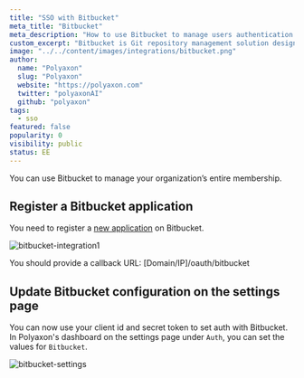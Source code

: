 ```yaml
---
title: "SSO with Bitbucket"
meta_title: "Bitbucket"
meta_description: "How to use Bitbucket to manage users authentication on Polyaxon. You can easily integrate Bitbucket to manage users authentication on Polyaxon."
custom_excerpt: "Bitbucket is Git repository management solution designed for professional teams. It gives you a central place to manage git repositories, collaborate on your source code and guide you through the development flow."
image: "../../content/images/integrations/bitbucket.png"
author:
  name: "Polyaxon"
  slug: "Polyaxon"
  website: "https://polyaxon.com"
  twitter: "polyaxonAI"
  github: "polyaxon"
tags: 
  - sso
featured: false
popularity: 0
visibility: public
status: EE
---
```


You can use Bitbucket to manage your organization’s entire membership.

## Register a Bitbucket application

You need to register a [new application](https://confluence.atlassian.com/bitbucket/oauth-on-bitbucket-cloud-238027431.html) on Bitbucket.

![bitbucket-integration1](../../content/images/integrations/sso/bitbucket.png)

You should provide a callback URL: [Domain/IP]/oauth/bitbucket

## Update Bitbucket configuration on the settings page

You can now use your client id and secret token to set auth with Bitbucket. In Polyaxon's dashboard on the settings page under `Auth`, you can set the values for `Bitbucket`.

![bitbucket-settings](../../content/images/integrations/sso/bitbucket-settings.png)
